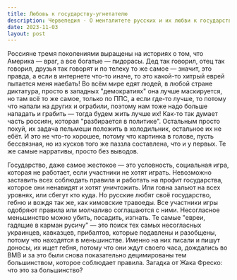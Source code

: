 ```yaml
---
title: Любовь к государству-угнетателю
description: Червепедия - О менталитете русских и их любви к государству-угнетателю.
date: 2023-11-03
layout: post
---
```


<p>Россияне тремя поколениями выращены на историях о том, что Америка — враг, а все богатые — пидорасы. Дед так говорил, отец так говорил, друзья так говорят и по телеку то же самое — значит, это правда, а если в интернете что-то иначе, то это какой-то хитрый еврей пытается меня наебать! Во всём мире едят людей, в любой стране диктатура, просто в западных "демократиях" она лучше маскируется, но там всё то же самое, только по ППС, а если где-то лучше, то потому что напали на других и ограбили, поэтому нам тоже надо больше нападать и грабить — тогда будем жить лучше их! Как-то так думает часть россиян, которая "разбирается в политике". Остальным просто похуй, их задача пельмеши положить в холодильник, остальное их не ебёт. И это не что-то хорошее, потому что картинка в голове, пусть бессвязная, но из кусков того же паззла составлена, что и у первых. Те же самые нарративы, просто без выводов.</p>

<p>Государство, даже самое жестокое — это условность, социальная игра, которая не работает, если участники не хотят играть. Невозможно заставить всех соблюдать правила и работать на профит государства, которое они ненавидят и хотят уничтожить. Или говна зальют на всех уровнях, или сбегут кто куда. Но русские любят своё государство, гебню и вождя так же, как кимовские травоеды. Все участники игры одобряют правила или молчаливо соглашаются с ними. Несогласное меньшинство можно убить, посадить, изгнать. Те самые "евреи, гадящие в карман русичу" — это поиск тех самых несогласных украинцев, кавказцев, прибалтов, которые подавлены и разобщены, потому что находятся в меньшинстве. Именно на них писали и пишут доносы, их ищет гебня, потому что они ждут своего часа, дождались во ВМВ и за это были снова показательно децимированы тем большинством, которое соблюдает правила. Загадка от Жака Фреско: что это за большинство?</p>